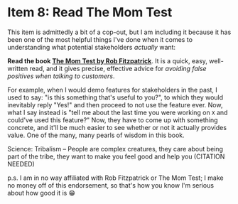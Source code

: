 # Item 8: Read The Mom Test

This item is admittedly a bit of a cop-out, but I am including it because it has been one of the most helpful things
I've done when it comes to understanding what potential stakeholders _actually_ want:

**Read the book [The Mom Test by Rob Fitzpatrick](http://momtestbook.com/)**. It is a quick, easy, well-written read,
and it gives precise, effective advice for _avoiding false positives when talking to customers_.

For example, when I would demo features for stakeholders in the past, I used to say: "is this something that's useful to you?", to which they would inevitably reply "Yes!" and then proceed to not use the feature ever. Now, what I say instead is "tell me about the last time you were working on `X` and could've used this feature?" Now, they have to come up with something concrete, and it'll be much easier to see whether or not it actually provides value. One of the many, many pearls of wisdom in this book.

Science: Tribalism – People are complex creatures, they care about being part of the tribe, they want to make you feel good and help you (CITATION NEEDED)

p.s. I am in no way affiliated with Rob Fitzpatrick or The Mom Test; I make no money off of this endorsement, so that's how you know I'm serious about how good it is 😁
